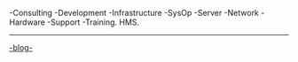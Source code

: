 -Consulting -Development -Infrastructure -SysOp -Server -Network -Hardware -Support -Training.
HMS.

---------------------------------------------------------------------------------------------------------
<a href="https://hectormiguel.github.io/Sys-Blog/">-blog-</a>
